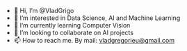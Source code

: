 - 👋 Hi, I’m @VladGrigo
- 👀 I’m interested in Data Science, AI and Machine Learning
- 🌱 I’m currently learning Computer Vision 
- 💞️ I’m looking to collaborate on AI projects 
- 📫 How to reach me. By mail: vladgregorieu@gmail.com

<!---
VladGrigo/VladGrigo is a ✨ special ✨ repository because its `README.md` (this file) appears on your GitHub profile.
You can click the Preview link to take a look at your changes.
--->
